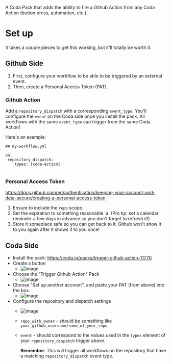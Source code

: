 A Coda Pack that adds the ability to fire a Github Action from any Coda Action (button press, automation, etc.).

# Set up

It takes a couple pieces to get this working, but it'll totally be worth it.

## Github Side

1. First, configure your workflow to be able to be triggered by an external event.
2. Then, create a Personal Access Token (PAT).

### Github Action

Add a `repository_dispatch` with a corresponding `event_type`. You'll configure the `event` on the Coda side once you install the pack. All workflows with the same `event_type` can trigger from the same Coda Action!

Here's an example:
```
## my-workflow.yml

on:
 repository_dispatch:
    types: [coda-action]
    
```

### Personal Access Token

https://docs.github.com/en/authentication/keeping-your-account-and-data-secure/creating-a-personal-access-token

1. Ensure to include the `repo` scope.
2. Set the expiration to something reasonable.
    a. (Pro tip: set a calendar reminder a few days in advance so you don't forget to refresh it!)
4. Store it someplace safe so you can get back to it. Github won't show it to you again after it shows it to you once!

## Coda Side

* Install the pack: https://coda.io/packs/trigger-github-action-11770
* Create a button
    * ![image](https://user-images.githubusercontent.com/122422/170721630-f4861cac-7307-400f-8e4b-2ffd583c93a6.png)
* Choose the "Trigger Github Action" Pack
    * ![image](https://user-images.githubusercontent.com/122422/170722440-bfb55e6f-331b-4a87-8ae5-57f3dd6bb9ce.png)
* Choose "Set up another account", and paste your PAT (from above) into the box.
    * ![image](https://user-images.githubusercontent.com/122422/170723251-19eeb62d-0983-4c4f-a80b-fbced55b27fe.png)
* Configure the repository and dispatch settings
    * ![image](https://user-images.githubusercontent.com/122422/170725082-4b4d5182-156d-4ac3-a727-80c1a77fc87b.png)
    * `repo_with_owner` - should be something like `your_github_username/name_of_your_repo`
    * `event` - should correspond to the values used in the `types` element of your `repository_dispatch` trigger above.

      **Remember**: This will trigger all workflows on the repository that have a matching `repository_dispatch` event type.
